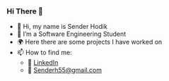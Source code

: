 ### Hi There 👋

- 👋 Hi, my name is Sender Hodik
- 👀 I’m a Software Engineering Student
- :earth_africa: Here there are some projects I have worked on 
- 📫 How to find me:
  - :office: [LinkedIn](https://www.linkedin.com/in/senderhodik/)
  - :e-mail: Senderh55@gmail.com

<!---
senderh55/senderh55 is a ✨ special ✨ repository because its `README.md` (this file) appears on your GitHub profile.
You can click the Preview link to take a look at your changes.
--->
